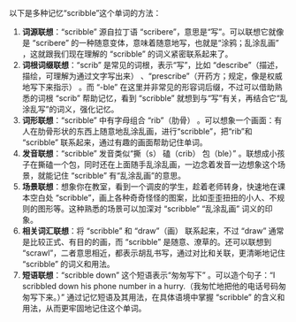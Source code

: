 以下是多种记忆“scribble”这个单词的方法：
1. **词源联想**：“scribble” 源自拉丁语 “scribere”，意思是“写”。可以联想它就像是 “scribere” 的一种随意变体，意味着随意地写，也就是“涂鸦；乱涂乱画” ，这就跟我们现在理解的 “scribble” 的词义紧密联系起来了。
2. **词根词缀联想**：“scrib” 是常见的词根，表示“写”，比如 “describe”（描述，描绘，可理解为通过文字写出来） 、“prescribe”（开药方；规定，像是权威地写下来指示） 。而 “-ble” 在这里并非常见的形容词后缀，不过可以借助熟悉的词根 “scrib” 帮助记忆，看到 “scribble” 就想到与“写”有关，再结合它“乱涂乱写”的词义，强化记忆。
3. **词形联想**：“scribble” 中有字母组合 “rib”（肋骨） 。可以想象一个画面：有人在肋骨形状的东西上随意地乱涂乱画，进行“scribble”，把“rib”和 “scribble” 联系起来，通过有趣的画面帮助记住单词。
4. **发音联想**：“scribble” 发音类似“撕（s） 磕（crib） 包（ble）” 。联想成小孩子在撕磕一个包，同时还在上面随手乱涂乱画，一边念着发音一边想象这个场景，就能记住 “scribble” 有“乱涂乱画”的意思。
5. **场景联想**：想象你在教室，看到一个调皮的学生，趁着老师转身，快速地在课本空白处 “scribble”，画上各种奇奇怪怪的图案，比如歪歪扭扭的小人、不规则的图形等。这种熟悉的场景可以加深对 “scribble” “乱涂乱画” 词义的印象。
6. **相关词汇联想**：将 “scribble” 和 “draw”（画） 联系起来，不过 “draw” 通常是比较正式、有目的的画，而 “scribble” 是随意、潦草的。还可以联想到 “scrawl”，二者意思相近，都表示胡乱书写，通过对比和关联，更清晰地记住 “scribble” 的词义和用法。
7. **短语联想**：“scribble down” 这个短语表示“匆匆写下” 。可以造个句子：“I scribbled down his phone number in a hurry.（我匆忙地把他的电话号码匆匆写下来。）” 通过记忆短语及其用法，在具体语境中掌握 “scribble” 的含义和用法，从而更牢固地记住这个单词。 